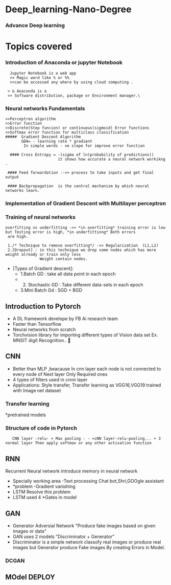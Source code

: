# Deep_learning-Nano-Degree

### Advance  Deep learning 

# Topics covered
### Introduction of Anaconda or jupyter Notebook
      Jupyter Notebook is a web app
      >> Magic word like % or %%
      >>can be accessed any where by using cloud computing .
      
     > & Anaconda is a
     >> Software distribution, package or Environment manager.\
     
     
     
### Neural networks Fundamentals 
    >>Perceptron algorithm 
    >>Error function 
    >>Discrete(Step funcion) or continuous(sigmoid) Error functions
    >>Softmax error function for multiclass classification
    #####  Gradient Descent Algorithm    
           GDA= - learning rate * gradient 
            In simple words - ve slope for improve error function
            
      #### Cross Entropy = -(sigma of ln(probability of predictions))
                           it shows how accurate a neural network workikng .
                                 
     #### Feed forwardation -->> process to take inputs and get final output 
     
     #### Backpropagation  is the central mechanism by which neural networks learn.
   
### Implementation of Gradient Descent with Multilayer perceptron

### Training of neural networks 

    overfitting vs underfitting ->> *in overfitting* training error is low but Testing error is high, *in underfittinng* Both errors
     are high.
     
     1./* Technique to remove overfitting*/ ->> Regularization  (L1,L2)
     2.[Dropout] : in this technique we drop some nodes which has more weight already or train only less
                   Weight contain nodes. 
* [Types of Gradient descent]:
  * 1.Batch GD : take all data point in each epoch
  * 2. Stochastic GD : Take different data-sets in each epoch
  * 3.Mini Batch Gd : SGD + BGD

## Introduction to Pytorch 
 * A DL framework develope by FB Ai research team
 * Faster than Tensorflow 
 * Neural networks from scratch 
 * Torchvision library for importing different types of Vision data set 
    Ex. MNSIT digit Recognition.. 🤗 
     
## CNN

  * Better than MLP ,beacause In cnn layer each node is not connected to every node of Next layer Only Required ones  
  * 4 types of filters used in cnnn layer
  * Applications: Style transfer, Transfer learning as VGG16,VGG19 trained with Image net dataset
 ### Transfer learning 
   *pretrained models
   ### Structure of code in Pytorch 
       CNN layer -relu- > Max pooling - - >cNN layer-relu-pooling... + 3 normal layer Then apply softmax or any other activation function

## RNN
  Recurrent Neural network introduce memory in neural network  
 * Specially working area -Text processing Chat bot,Shri,GOOgle assistant
 * *problem -Gradient vanishing
 * LSTM  Resolve this problem
 * LSTM used 4 *Gates in model 

## GAN
 * Generator Adversial Network "Produce fake images based on given images or data"
 * GAN uses 2 models "Discriminator + Generator" 
 * Discriminator is a simple network classofy 
     real images or produce real images
     but Generator produce Fake images By creating Errors in Model.

  ### DCGAN
## MOdel DEPLOY
